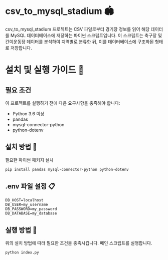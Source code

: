 # csv_to_mysql_stadium 🏟️

csv_to_mysql_stadium 프로젝트는 CSV 파일로부터 경기장 정보를 읽어 해당 데이터를 MySQL 데이터베이스에 저장하는 파이썬 스크립트입니다. 이 스크립트는 축구장 및 간이운동장 데이터를 분석하여 지역별로 분류한 뒤, 이를 데이터베이스에 구조화된 형태로 저장합니다.

# 설치 및 실행 가이드 🚀

## 필요 조건
이 프로젝트를 실행하기 전에 다음 요구사항을 충족해야 합니다:

* Python 3.6 이상
* pandas
* mysql-connector-python
* python-dotenv

## 설치 방법 📂
필요한 파이썬 패키지 설치

```bash
pip install pandas mysql-connector-python python-dotenv
```

## .env 파일 설정 📋

```.env
DB_HOST=localhost
DB_USER=my_username
DB_PASSWORD=my_password
DB_DATABASE=my_database
```

## 실행 방법 🏃
위의 설치 방법에 따라 필요한 조건을 충족시킵니다.
메인 스크립트를 실행합니다.

```python
python index.py
```
